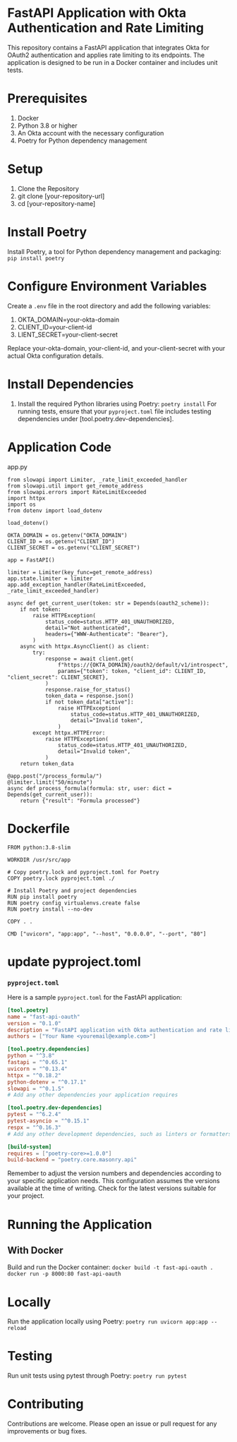 # FastAPI Application with Okta Authentication and Rate Limiting

This repository contains a FastAPI application that integrates Okta for OAuth2 authentication and applies rate limiting to its endpoints. The application is designed to be run in a Docker container and includes unit tests.

# Prerequisites
1. Docker
2. Python 3.8 or higher
3. An Okta account with the necessary configuration
4. Poetry for Python dependency management

# Setup
1. Clone the Repository
2. git clone [your-repository-url]
3. cd [your-repository-name]

# Install Poetry
Install Poetry, a tool for Python dependency management and packaging:
`pip install poetry`

# Configure Environment Variables
Create a `.env` file in the root directory and add the following variables:

1. OKTA_DOMAIN=your-okta-domain
2. CLIENT_ID=your-client-id
3. LIENT_SECRET=your-client-secret

Replace your-okta-domain, your-client-id, and your-client-secret with your actual Okta configuration details.

# Install Dependencies
1. Install the required Python libraries using Poetry:
`poetry install`
For running tests, ensure that your `pyproject.toml` file includes testing dependencies under [tool.poetry.dev-dependencies].

# Application Code
app.py
```from fastapi import FastAPI, Depends, HTTPException, status
from slowapi import Limiter, _rate_limit_exceeded_handler
from slowapi.util import get_remote_address
from slowapi.errors import RateLimitExceeded
import httpx
import os
from dotenv import load_dotenv

load_dotenv()

OKTA_DOMAIN = os.getenv("OKTA_DOMAIN")
CLIENT_ID = os.getenv("CLIENT_ID")
CLIENT_SECRET = os.getenv("CLIENT_SECRET")

app = FastAPI()

limiter = Limiter(key_func=get_remote_address)
app.state.limiter = limiter
app.add_exception_handler(RateLimitExceeded, _rate_limit_exceeded_handler)

async def get_current_user(token: str = Depends(oauth2_scheme)):
    if not token:
        raise HTTPException(
            status_code=status.HTTP_401_UNAUTHORIZED,
            detail="Not authenticated",
            headers={"WWW-Authenticate": "Bearer"},
        )
    async with httpx.AsyncClient() as client:
        try:
            response = await client.get(
                f"https://{OKTA_DOMAIN}/oauth2/default/v1/introspect",
                params={"token": token, "client_id": CLIENT_ID, "client_secret": CLIENT_SECRET},
            )
            response.raise_for_status()
            token_data = response.json()
            if not token_data["active"]:
                raise HTTPException(
                    status_code=status.HTTP_401_UNAUTHORIZED,
                    detail="Invalid token",
                )
        except httpx.HTTPError:
            raise HTTPException(
                status_code=status.HTTP_401_UNAUTHORIZED,
                detail="Invalid token",
            )
    return token_data

@app.post("/process_formula/")
@limiter.limit("50/minute")
async def process_formula(formula: str, user: dict = Depends(get_current_user)):
    return {"result": "Formula processed"}
```
# Dockerfile
```
FROM python:3.8-slim

WORKDIR /usr/src/app

# Copy poetry.lock and pyproject.toml for Poetry
COPY poetry.lock pyproject.toml ./

# Install Poetry and project dependencies
RUN pip install poetry
RUN poetry config virtualenvs.create false
RUN poetry install --no-dev

COPY . .

CMD ["uvicorn", "app:app", "--host", "0.0.0.0", "--port", "80"]
```
# update pyproject.toml
### `pyproject.toml`

Here is a sample `pyproject.toml` for the FastAPI application:

```toml
[tool.poetry]
name = "fast-api-oauth"
version = "0.1.0"
description = "FastAPI application with Okta authentication and rate limiting"
authors = ["Your Name <youremail@example.com>"]

[tool.poetry.dependencies]
python = "^3.8"
fastapi = "^0.65.1"
uvicorn = "^0.13.4"
httpx = "^0.18.2"
python-dotenv = "^0.17.1"
slowapi = "^0.1.5"
# Add any other dependencies your application requires

[tool.poetry.dev-dependencies]
pytest = "^6.2.4"
pytest-asyncio = "^0.15.1"
respx = "^0.16.3"
# Add any other development dependencies, such as linters or formatters

[build-system]
requires = ["poetry-core>=1.0.0"]
build-backend = "poetry.core.masonry.api"
````


Remember to adjust the version numbers and dependencies according to your specific application needs. This configuration assumes the versions available at the time of writing. Check for the latest versions suitable for your project.

# Running the Application
## With Docker
Build and run the Docker container:
`docker build -t fast-api-oauth .`
`docker run -p 8000:80 fast-api-oauth`

# Locally
Run the application locally using Poetry:
`poetry run uvicorn app:app --reload`

# Testing
Run unit tests using pytest through Poetry:
`poetry run pytest`

# Contributing
Contributions are welcome. Please open an issue or pull request for any improvements or bug fixes.




